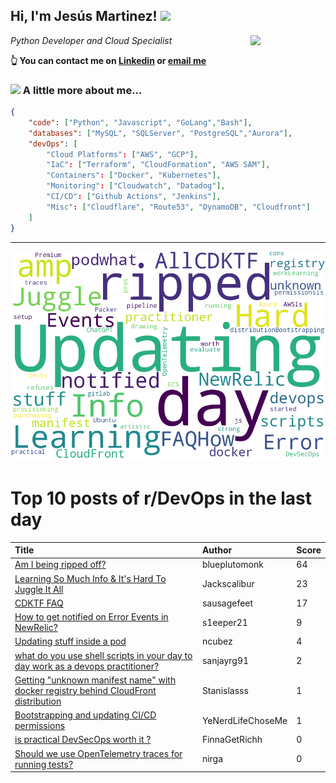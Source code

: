 <!--
**jmartinezl/jmartinezl** is a ✨ _special_ ✨ repository because its `README.md` (this file) appears on your GitHub profile.

Here are some ideas to get you started:

- 🔭 I’m currently working on ...
- 🌱 I’m currently learning ...
- 👯 I’m looking to collaborate on ...
- 🤔 I’m looking for help with ...
- 💬 Ask me about ...
- 📫 How to reach me: ...
- 😄 Pronouns: ...
- ⚡ Fun fact: ...
-->

<h2>Hi, I'm Jesús Martinez! <img src="https://media.giphy.com/media/WUlplcMpOCEmTGBtBW/giphy.gif" width="30"> </h2>
<img align='right' src="https://media.giphy.com/media/NytMLKyiaIh6VH9SPm/giphy.gif" width="120">
<p><em>Python Developer and Cloud Specialist
</em></p>

**👆 You can contact me on [Linkedin](https://www.linkedin.com/in/jes%C3%BAs-martinez-2b7b10104/) or [email me](mailto:jesus.mtz.lorenzo@gmail.com)**

### <img src="https://media.giphy.com/media/VgCDAzcKvsR6OM0uWg/giphy.gif" width="50"> A little more about me...  

```json
{
    "code": ["Python", "Javascript", "GoLang","Bash"],
    "databases": ["MySQL", "SQLServer", "PostgreSQL","Aurora"],
    "devOps": [
        "Cloud Platforms": ["AWS", "GCP"],
        "IaC": ["Terraform", "CloudFormation", "AWS SAM"],
        "Containers": ["Docker", "Kubernetes"],
        "Monitoring": ["Cloudwatch", "Datadog"],
        "CI/CD": ["Github Actions", "Jenkins"],
        "Misc": ["Cloudflare", "Route53", "DynamoDB", "Cloudfront"]
    ]
}
```
---

![Wordcloud](./cloud.png)

# Top 10 posts of r/DevOps in the last day

| Title | Author | Score |
|:---|:---|:---|
| [Am I being ripped off?](https://www.reddit.com/r/devops/comments/118d7ax/am_i_being_ripped_off/) | blueplutomonk | 64 |
| [Learning So Much Info &amp; It's Hard To Juggle It All](https://www.reddit.com/r/devops/comments/118bwzu/learning_so_much_info_its_hard_to_juggle_it_all/) | Jackscalibur | 23 |
| [CDKTF FAQ](https://www.reddit.com/r/devops/comments/11881mp/cdktf_faq/) | sausagefeet | 17 |
| [How to get notified on Error Events in NewRelic?](https://www.reddit.com/r/devops/comments/11842bs/how_to_get_notified_on_error_events_in_newrelic/) | s1eeper21 | 9 |
| [Updating stuff inside a pod](https://www.reddit.com/r/devops/comments/1188khv/updating_stuff_inside_a_pod/) | ncubez | 4 |
| [what do you use shell scripts in your day to day work as a devops practitioner?](https://www.reddit.com/r/devops/comments/118n051/what_do_you_use_shell_scripts_in_your_day_to_day/) | sanjayrg91 | 2 |
| [Getting "unknown manifest name" with docker registry behind CloudFront distribution](https://www.reddit.com/r/devops/comments/118t6aq/getting_unknown_manifest_name_with_docker/) | Stanislasss | 1 |
| [Bootstrapping and updating CI/CD permissions](https://www.reddit.com/r/devops/comments/1184jz3/bootstrapping_and_updating_cicd_permissions/) | YeNerdLifeChoseMe | 1 |
| [is practical DevSecOps worth it ?](https://www.reddit.com/r/devops/comments/118h416/is_practical_devsecops_worth_it/) | FinnaGetRichh | 0 |
| [Should we use OpenTelemetry traces for running tests?](https://www.reddit.com/r/devops/comments/118q0xn/should_we_use_opentelemetry_traces_for_running/) | nirga | 0 |
